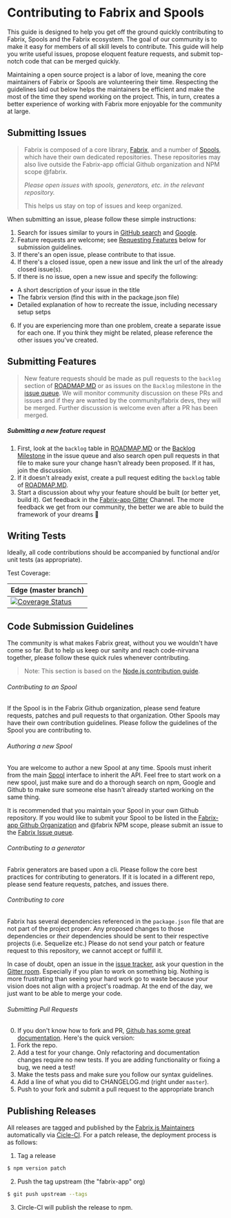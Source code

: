 # Contributing to Fabrix and Spools

This guide is designed to help you get off the ground quickly contributing to Fabrix, Spools and the Fabrix ecosystem.  The goal of our community is to make it easy for members of all skill levels to contribute.  This guide will help you write useful issues, propose eloquent feature requests, and submit top-notch code that can be merged quickly.  

Maintaining a open source project is a labor of love, meaning the core maintainers of Fabrix or Spools are volunteering their time.  Respecting the guidelines laid out below helps the maintainers be efficient and make the most of the time they spend working on the project.  This, in turn, creates a better experience of working with Fabrix more enjoyable for the community at large.


## Submitting Issues

> Fabrix is composed of a core library, [Fabrix](https://github.com/fabrix-app/fabrix), and a number of [Spools](https://github.com/fabrix-app), which have their own dedicated repositories.  These repositories may also live outside the Fabrix-app official Github organization and NPM scope @fabrix.  
> 
> _*Please open issues with spools, generators, etc. in the relevant repository.*_  
> 
> This helps us stay on top of issues and keep organized.

When submitting an issue, please follow these simple instructions:

1. Search for issues similar to yours in [GitHub search](https://github.com/fabrix-app/fabrix/search?type=Issues) and [Google](https://www.google.nl/search?q=fabrix+app). 
2. Feature requests are welcome; see [Requesting Features](#requesting-features) below for submission guidelines.
3. If there's an open issue, please contribute to that issue.
4. If there's a closed issue, open a new issue and link the url of the already closed issue(s).
5. If there is no issue, open a new issue and specify the following:
  - A short description of your issue in the title
  - The fabrix version (find this with in the package.json file)
  - Detailed explanation of how to recreate the issue, including necessary setup setps
6. If you are experiencing more than one problem, create a separate issue for each one. If you think they might be related, please reference the other issues you've created.

## Submitting Features

> New feature requests should be made as pull requests to the `backlog` section of [ROADMAP.MD](https://github.com/fabrix-app/fabrix/blob/master/ROADMAP.md) or as issues on the `Backlog` milestone in the [issue queue](https://github.com/fabrix-app/fabrix/milestones/Backlog).  We will monitor community discussion on these PRs and issues and if they are wanted by the community/fabrix devs, they will be merged.  Further discussion is welcome even after a PR has been merged. 

##### Submitting a new feature request
1. First, look at the `backlog` table in [ROADMAP.MD](https://github.com/fabrix-app/fabrix/blob/master/ROADMAP.md) or the [Backlog Milestone](https://github.com/fabrix-app/fabrix/milestones/Backlog) in the issue queue and also search open pull requests in that file to make sure your change hasn't already been proposed.  If it has, join the discussion.
2. If it doesn't already exist, create a pull request editing the `backlog` table of [ROADMAP.MD](https://github.com/fabrix-app/fabrix/blob/master/ROADMAP.md).
3. Start a discussion about why your feature should be built (or better yet, build it).  Get feedback in the [Fabrix-app Gitter](https://gitter.im/fabrix-app/Lobby) Channel.  The more feedback we get from our community, the better we are able to build the framework of your dreams :evergreen_tree:

## Writing Tests

Ideally, all code contributions should be accompanied by functional and/or unit tests (as appropriate).  

Test Coverage:

| Edge (master branch) |
|----------------------|
| [![Coverage Status](https://coveralls.io/repos/fabrix-app/fabrix/badge.png)](https://coveralls.io/r/fabrix-app/fabrix) |


## Code Submission Guidelines

The community is what makes Fabrix great, without you we wouldn't have come so far. But to help us keep our sanity and reach code-nirvana together, please follow these quick rules whenever contributing.

> Note: This section is based on the [Node.js contribution guide](https://github.com/joyent/node/blob/master/CONTRIBUTING.md#contributing).

###### Contributing to an Spool 

If the Spool is in the Fabrix Github organization, please send feature requests, patches and pull requests to that organization.  Other Spools may have their own contribution guidelines.  Please follow the guidelines of the Spool you are contributing to.

###### Authoring a new Spool

You are welcome to author a new Spool at any time.  Spools must inherit from the main [Spool](https://github.com/fabrix-app/fabrix) interface to inherit the API.  Feel free to start work on a new spool, just make sure and do a thorough search on npm, Google and Github to make sure someone else hasn't already started working on the same thing.  

It is recommended that you maintain your Spool in your own Github repository.  If you would like to submit your Spool to be listed in the [Fabrix-app Github Organization](https://github.com/fabrix-app) and @fabrix NPM scope, please submit an issue to the [Fabrix Issue queue](https://github.com/fabrix-app/fabrix/issues).

###### Contributing to a generator

Fabrix generators are based upon a cli. Please follow the core best practices for contributing to generators.  If it is located in a different repo, please send feature requests, patches, and issues there.

###### Contributing to core

Fabrix has several dependencies referenced in the `package.json` file that are not part of the project proper. Any proposed changes to those dependencies or _their_ dependencies should be sent to their respective projects (i.e. Sequelize etc.) Please do not send your patch or feature request to this repository, we cannot accept or fulfill it.

In case of doubt, open an issue in the [issue tracker](https://github.com/fabrix-app/fabrix/issues), ask your question in the [Gitter room](http://gitter.im/fabrix-app/Lobby).  Especially if you plan to work on something big. Nothing is more frustrating than seeing your hard work go to waste because your vision does not align with a project's roadmap.  At the end of the day, we just want to be able to merge your code.

###### Submitting Pull Requests

0. If you don't know how to fork and PR, [Github has some great documentation](https://help.github.com/articles/using-pull-requests/).  Here's the quick version:
1. Fork the repo.
2. Add a test for your change. Only refactoring and documentation changes require no new tests. If you are adding functionality or fixing a bug, we need a test!
4. Make the tests pass and make sure you follow our syntax guidelines.
5. Add a line of what you did to CHANGELOG.md (right under `master`).
6. Push to your fork and submit a pull request to the appropriate branch

## Publishing Releases

All releases are tagged and published by the [Fabrix.js Maintainers](https://github.com/orgs/fabrix-app/teams) automatically via [Cicle-CI](https://circleci.com/gh/fabrix-app/fabrix). For a patch release, the deployment process is as follows:

1. Tag a release
```sh
$ npm version patch
```

2. Push the tag upstream (the "fabrix-app" org)
```sh
$ git push upstream --tags
```

3. Circle-CI will publish the release to npm.
